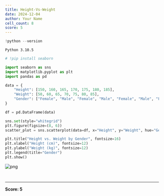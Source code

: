 ```yaml
---
title: Height-Vs-Weight
date: 2024-12-04
author: Your Name
cell_count: 8
score: 5
---
```


```python
!python --version
```

    Python 3.10.5



```python
# !pip install seaborn
```


```python
import seaborn as sns
import matplotlib.pyplot as plt
import pandas as pd
```


```python
data = {
    "Height": [150, 160, 165, 170, 175, 180, 185],
    "Weight": [50, 60, 65, 70, 75, 80, 85],
    "Gender": ["Female", "Male", "Female", "Male", "Female", "Male", "Female"]
}
```


```python
df = pd.DataFrame(data)
```


```python
sns.set(style="whitegrid")
plt.figure(figsize=(8, 6))
scatter_plot = sns.scatterplot(data=df, x="Height", y="Weight", hue="Gender", style="Gender", s=100)

plt.title("Height vs. Weight by Gender", fontsize=16)
plt.xlabel("Height (cm)", fontsize=12)
plt.ylabel("Weight (kg)", fontsize=12)
plt.legend(title="Gender")
plt.show()
```


    
![png](/mlnotes/images/height-vs-weight_5_0.png)
    



```python

```


```python

```


---
**Score: 5**